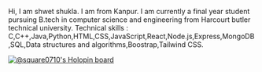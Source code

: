 Hi, I am shwet shukla. I am from Kanpur. I am currently a final year student pursuing B.tech in computer science and engineering from Harcourt butler technical university. 
Technical skills : C,C++,Java,Python,HTML,CSS,JavaScript,React,Node.js,Express,MongoDB,SQL,Data structures and algorithms,Boostrap,Tailwind CSS.


[![@square0710's Holopin board](https://holopin.me/square0710)](https://holopin.io/@square0710)

